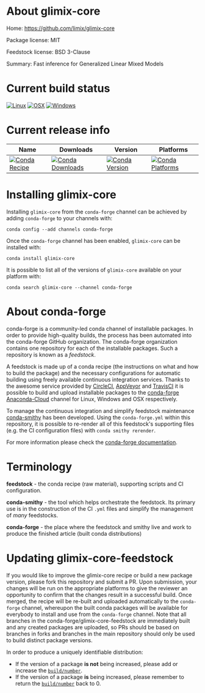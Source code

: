 About glimix-core
=================

Home: https://github.com/limix/glimix-core

Package license: MIT

Feedstock license: BSD 3-Clause

Summary: Fast inference for Generalized Linear Mixed Models



Current build status
====================

[![Linux](https://img.shields.io/circleci/project/github/conda-forge/glimix-core-feedstock/master.svg?label=Linux)](https://circleci.com/gh/conda-forge/glimix-core-feedstock)
[![OSX](https://img.shields.io/travis/conda-forge/glimix-core-feedstock/master.svg?label=macOS)](https://travis-ci.org/conda-forge/glimix-core-feedstock)
[![Windows](https://img.shields.io/appveyor/ci/conda-forge/glimix-core-feedstock/master.svg?label=Windows)](https://ci.appveyor.com/project/conda-forge/glimix-core-feedstock/branch/master)

Current release info
====================

| Name | Downloads | Version | Platforms |
| --- | --- | --- | --- |
| [![Conda Recipe](https://img.shields.io/badge/recipe-glimix--core-green.svg)](https://anaconda.org/conda-forge/glimix-core) | [![Conda Downloads](https://img.shields.io/conda/dn/conda-forge/glimix-core.svg)](https://anaconda.org/conda-forge/glimix-core) | [![Conda Version](https://img.shields.io/conda/vn/conda-forge/glimix-core.svg)](https://anaconda.org/conda-forge/glimix-core) | [![Conda Platforms](https://img.shields.io/conda/pn/conda-forge/glimix-core.svg)](https://anaconda.org/conda-forge/glimix-core) |

Installing glimix-core
======================

Installing `glimix-core` from the `conda-forge` channel can be achieved by adding `conda-forge` to your channels with:

```
conda config --add channels conda-forge
```

Once the `conda-forge` channel has been enabled, `glimix-core` can be installed with:

```
conda install glimix-core
```

It is possible to list all of the versions of `glimix-core` available on your platform with:

```
conda search glimix-core --channel conda-forge
```


About conda-forge
=================

conda-forge is a community-led conda channel of installable packages.
In order to provide high-quality builds, the process has been automated into the
conda-forge GitHub organization. The conda-forge organization contains one repository
for each of the installable packages. Such a repository is known as a *feedstock*.

A feedstock is made up of a conda recipe (the instructions on what and how to build
the package) and the necessary configurations for automatic building using freely
available continuous integration services. Thanks to the awesome service provided by
[CircleCI](https://circleci.com/), [AppVeyor](http://www.appveyor.com/)
and [TravisCI](https://travis-ci.org/) it is possible to build and upload installable
packages to the [conda-forge](https://anaconda.org/conda-forge)
[Anaconda-Cloud](http://docs.anaconda.org/) channel for Linux, Windows and OSX respectively.

To manage the continuous integration and simplify feedstock maintenance
[conda-smithy](http://github.com/conda-forge/conda-smithy) has been developed.
Using the ``conda-forge.yml`` within this repository, it is possible to re-render all of
this feedstock's supporting files (e.g. the CI configuration files) with ``conda smithy rerender``.

For more information please check the [conda-forge documentation](https://conda-forge.org/docs/).

Terminology
===========

**feedstock** - the conda recipe (raw material), supporting scripts and CI configuration.

**conda-smithy** - the tool which helps orchestrate the feedstock.
                   Its primary use is in the construction of the CI ``.yml`` files
                   and simplify the management of *many* feedstocks.

**conda-forge** - the place where the feedstock and smithy live and work to
                  produce the finished article (built conda distributions)


Updating glimix-core-feedstock
==============================

If you would like to improve the glimix-core recipe or build a new
package version, please fork this repository and submit a PR. Upon submission,
your changes will be run on the appropriate platforms to give the reviewer an
opportunity to confirm that the changes result in a successful build. Once
merged, the recipe will be re-built and uploaded automatically to the
`conda-forge` channel, whereupon the built conda packages will be available for
everybody to install and use from the `conda-forge` channel.
Note that all branches in the conda-forge/glimix-core-feedstock are
immediately built and any created packages are uploaded, so PRs should be based
on branches in forks and branches in the main repository should only be used to
build distinct package versions.

In order to produce a uniquely identifiable distribution:
 * If the version of a package **is not** being increased, please add or increase
   the [``build/number``](http://conda.pydata.org/docs/building/meta-yaml.html#build-number-and-string).
 * If the version of a package **is** being increased, please remember to return
   the [``build/number``](http://conda.pydata.org/docs/building/meta-yaml.html#build-number-and-string)
   back to 0.